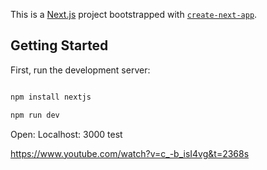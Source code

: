 This is a [Next.js](https://nextjs.org/) project bootstrapped with [`create-next-app`](https://github.com/vercel/next.js/tree/canary/packages/create-next-app).

## Getting Started

First, run the development server:

```bash

npm install nextjs

npm run dev

```

Open: Localhost: 3000
test

https://www.youtube.com/watch?v=c_-b_isI4vg&t=2368s


